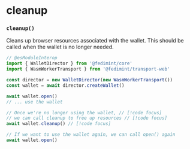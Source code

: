 # cleanup

### `cleanup()`

Cleans up browser resources associated with the wallet. This should be called when the wallet is no longer needed.

```ts twoslash
// @esModuleInterop
import { WalletDirector } from '@fedimint/core'
import { WasmWorkerTransport } from '@fedimint/transport-web'

const director = new WalletDirector(new WasmWorkerTransport())
const wallet = await director.createWallet()

await wallet.open()
// ... use the wallet

// Once we're no longer using the wallet, // [!code focus]
// we can call cleanup to free up resources // [!code focus]
await wallet.cleanup() // [!code focus]

// If we want to use the wallet again, we can call open() again
await wallet.open()
```
